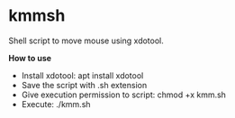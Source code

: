 # kmmsh
Shell script to move mouse using xdotool.


**How to use**
- Install xdotool: apt install xdotool
- Save the script with .sh extension
- Give execution permission to script: chmod +x kmm.sh
- Execute: ./kmm.sh

